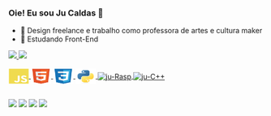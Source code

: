### Oie! Eu sou Ju Caldas 👋

- 🔭 Design freelance e trabalho como professora de artes e cultura maker 
- 🌱 Estudando Front-End

<div>
<a href="https://github.com/juclds">
  <img height="125em" src="https://github-readme-stats.vercel.app/api?username=juclds&show_icons=true&theme=aura&include_all_commits=true&count_private=true" />
  <img height="125em" src="https://github-readme-stats.vercel.app/api/top-langs/?username=juclds&layout=compact&langs_count=7&theme=aura"/>
</div>

<div style="display: inline_block"><br>
  <img align="center" alt="ju-Js" height="30" width="40" src="https://raw.githubusercontent.com/devicons/devicon/master/icons/javascript/javascript-plain.svg">
  <img align="center" alt="ju-HTML" height="30" width="40" src="https://raw.githubusercontent.com/devicons/devicon/master/icons/html5/html5-original.svg">
  <img align="center" alt="ju-CSS" height="30" width="40" src="https://raw.githubusercontent.com/devicons/devicon/master/icons/css3/css3-original.svg">
  <img align="center" alt="ju-Python" height="30" width="40" src="https://raw.githubusercontent.com/devicons/devicon/master/icons/python/python-original.svg">
  <img align="center" alt="ju-Rasp" height="30" width="40" src="https://cdn.jsdelivr.net/gh/devicons/devicon/icons/raspberrypi/raspberrypi-original.svg"/>
  <img align="center" alt="ju-C++" height="30" width="40" src="https://cdn.jsdelivr.net/gh/devicons/devicon/icons/cplusplus/cplusplus-original.svg"/>
        
</div>
  
##

<div> 
 <a href="https://www.linkedin.com/in/jucaldas/" target="_blank"><img src="https://img.shields.io/badge/-LinkedIn-%230077B5?style=for-the-badge&logo=linkedin&logoColor=white" target="_blank"></a>
   <a href="https://www.behance.net/juclds" target="_blank"><img src="https://img.shields.io/badge/-Behance-blue?style=for-the-badge&logo=behance&logoColor=white" target="_blank"></a>
  <a href="https://instagram.com/juclds" target="_blank"><img src="https://img.shields.io/badge/-Instagram-%23E4405F?style=for-the-badge&logo=instagram&logoColor=white" target="_blank"></a>
 <a href="https://www.twitch.tv/jucaldas_" target="_blank"><img src="https://img.shields.io/badge/Twitch-9146FF?style=for-the-badge&logo=twitch&logoColor=white" target="_blank"></a>
</div>
